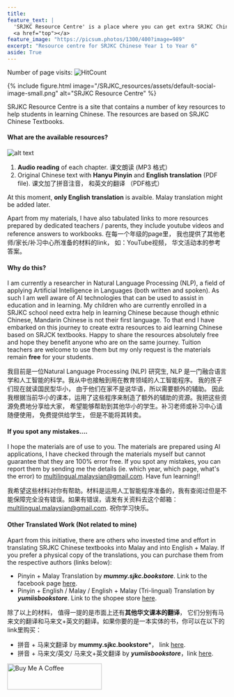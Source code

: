 ```yaml
---
title:
feature_text: |
  'SRJKC Resource Centre' is a place where you can get extra SRJKC Chinese textbook-related resources **free of charge**.
  <a href="top"></a>
feature_image: "https://picsum.photos/1300/400?image=989"
excerpt: "Resource centre for SRJKC Chinese Year 1 to Year 6"
aside: True
---
```

Number of page visits: ![HitCount](https://hits.dwyl.com/multilingual-malaysian/SRJKC_resources.svg?style=flat)

{% include figure.html image="/SRJKC_resources/assets/default-social-image-small.png" alt="SRJKC Resource Centre" %}

SRJKC Resource Centre is a site that contains a number of key resources to help students in learning Chinese. The resources are based on SRJKC Chinese Textbooks.

#### What are the available resources?
![alt text](/SRJKC_resources/assets/images/content.png)
1. **Audio reading** of each chapter. 课文朗读 (MP3 格式） 
2. Original Chinese text with **Hanyu Pinyin** and **English translation** (PDF file). 课文加了拼音注音， 和英文的翻译 （PDF格式）
 
At this moment, **only English translation** is avaible. Malay translation might be added later.

Apart from my materials, I have also tabulated links to more resources prepared by dedicated teachers / parents, they include youtube videos and reference answers to workbooks.
在每一个年级的page里， 我也提供了其他老师/家长/补习中心所准备的材料的link， 如：YouTube视频， 华文活动本的参考答案。

#### Why do this?
I am currently a researcher in Natural Language Processing (NLP), a field of applying Artificial Intelligence in Languages (both written and spoken). As such I am well aware of AI technologies that can be used to assist in education and in learning. My children who are currently enrolled in a SRJKC school need extra help in learning Chinese because though ethnic Chinese, Mandarin Chinese is not their first language. To that end I have embarked on this journey to create extra resources to aid learning Chinese based on SRJCK textbooks. Happy to share the resources absolutely free and hope they benefit anyone who are on the same journey. Tuition teachers are welcome to use them but my only request is the materials remain **free** for your students. 

<!--
The tools that I have used are: 
  - text-to-speech (TTS) to generate audio books
  - machine translation
  - optical character recognition (OCR) to 
-->

我目前是一位Natural Language Processing (NLP) 研究生, NLP 是一门融合语言学和人工智能的科学。我从中也接触到用在教育领域的人工智能程序。 我的孩子们现在就读国民型华小， 由于他们在家不是说华语，所以需要额外的辅助。 因此我根据当前华小的课本，运用了这些程序来制造了额外的辅助的资源。我把这些资源免费地分享给大家， 希望能够帮助到其他华小的学生。补习老师或补习中心请随便使用， 免费提供给学生， 但是不能将其转卖。

#### If you spot any mistakes....
I hope the materials are of use to you. The materials are prepared using AI applications, I have checked through the materials myself but cannot guarantee that they are 100% error free. If you spot any mistakes, you can report them by sending me the details (ie. which year, which page, what's the error) to [multilingual.malaysian@gmail.com](mailto:multilingual.malaysian@gmail.com). Have fun learning!!

我希望这些材料对你有帮助。材料是运用人工智能程序准备的，我有查阅过但是不能保障完全没有错误。如果有错误，请发有关资料去这个邮箱： [multilingual.malaysian@gmail.com](mailto:multilingual.malaysian@gmail.com). 祝你学习快乐。

#### Other Translated Work (Not related to mine)
Apart from this initiative, there are others who invested time and effort in translating SRJKC Chinese textbooks into Malay and into English + Malay. If you prefer a physical copy of the translations, you can purchase them from the respective authors (links below):
- Pinyin + Malay Translation by ***mummy.sjkc.bookstore***. Link to the facebook page [here](https://www.facebook.com/search/top?q=mummy.sjkc.bookstore).
- Pinyin + English / Malay / English + Malay (Tri-lingual) Translation by ***yumiisbookstore***. Link to the shopee store [here](https://shopee.com.my/yumiisbookstore).

除了以上的材料， 值得一提的是市面上还有**其他华文课本的翻译**， 它们分别有马来文的翻译和马来文+英文的翻译。如果你要的是一本实体的书，你可以在以下的link里购买：
- 拼音 + 马来文翻译 by **mummy.sjkc.bookstore***， link [here](https://www.facebook.com/search/top?q=mummy.sjkc.bookstore).
- 拼音 + 马来文/英文/ 马来文+英文翻译 by ***yumiisbookstore***，link [here](https://shopee.com.my/yumiisbookstore).

<a href="https://www.buymeacoffee.com/meisin" target="_blank"><img src="https://cdn.buymeacoffee.com/buttons/v2/default-yellow.png" alt="Buy Me A Coffee" style="height: 60px !important;width: 217px !important;" ></a>


